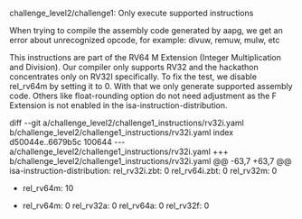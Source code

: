 challenge_level2/challenge1: Only execute supported instructions

When trying to compile the assembly code generated by aapg, we get an
error about unrecognized opcode, for example:
divuw, remuw, mulw, etc

This instructions are part of the RV64 M Extension (Integer
Multiplication and Division). Our compiler only supports RV32 and the
hackathon concentrates only on RV32I specifically. To fix the test, we
disable rel_rv64m by setting it to 0. With that we only generate
supported assembly code. Others like float-rounding option do not need
adjustment as the F Extension is not enabled in the
isa-instruction-distribution.

diff --git a/challenge_level2/challenge1_instructions/rv32i.yaml b/challenge_level2/challenge1_instructions/rv32i.yaml
index d50044e..6679b5c 100644
--- a/challenge_level2/challenge1_instructions/rv32i.yaml
+++ b/challenge_level2/challenge1_instructions/rv32i.yaml
@@ -63,7 +63,7 @@ isa-instruction-distribution:
   rel_rv32i.zbt: 0
   rel_rv64i.zbt: 0
   rel_rv32m: 0
-  rel_rv64m: 10
+  rel_rv64m: 0
   rel_rv32a: 0
   rel_rv64a: 0
   rel_rv32f: 0

